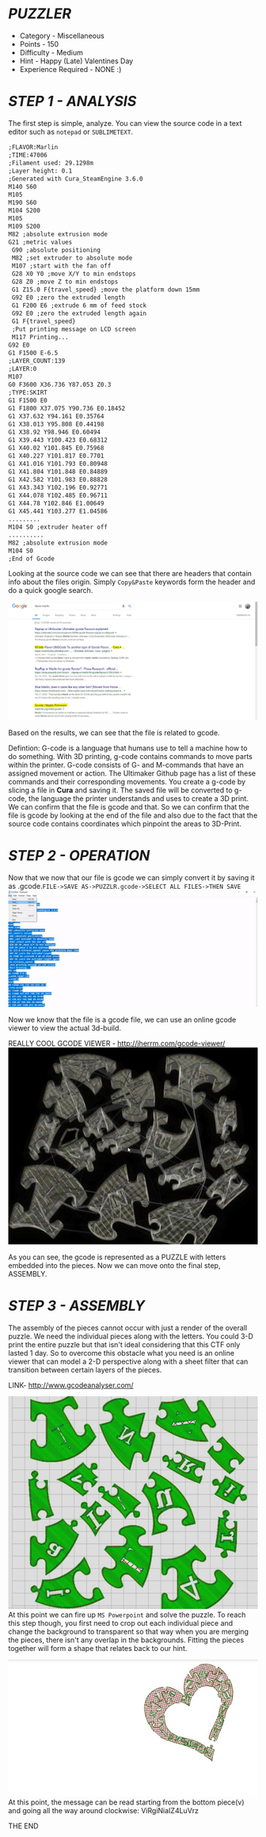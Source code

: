 ﻿# *PUZZLER* 

- Category - Miscellaneous
- Points -  150
- Difficulty - Medium
- Hint - Happy (Late) Valentines Day 
- Experience Required - NONE :)

# *STEP 1 -  ANALYSIS*
The first step is simple, analyze. You can view the source code in a text editor such as `notepad` or `SUBLIMETEXT`.
```
;FLAVOR:Marlin
;TIME:47006
;Filament used: 29.1298m
;Layer height: 0.1
;Generated with Cura_SteamEngine 3.6.0
M140 S60
M105
M190 S60
M104 S200
M105
M109 S200
M82 ;absolute extrusion mode
G21 ;metric values
 G90 ;absolute positioning
 M82 ;set extruder to absolute mode
 M107 ;start with the fan off
 G28 X0 Y0 ;move X/Y to min endstops
 G28 Z0 ;move Z to min endstops
 G1 Z15.0 F{travel_speed} ;move the platform down 15mm
 G92 E0 ;zero the extruded length
 G1 F200 E6 ;extrude 6 mm of feed stock
 G92 E0 ;zero the extruded length again
 G1 F{travel_speed} 
 ;Put printing message on LCD screen
 M117 Printing...
G92 E0
G1 F1500 E-6.5
;LAYER_COUNT:139
;LAYER:0
M107
G0 F3600 X36.736 Y87.053 Z0.3
;TYPE:SKIRT
G1 F1500 E0
G1 F1800 X37.075 Y90.736 E0.18452
G1 X37.632 Y94.161 E0.35764
G1 X38.013 Y95.808 E0.44198
G1 X38.92 Y98.946 E0.60494
G1 X39.443 Y100.423 E0.68312
G1 X40.02 Y101.845 E0.75968
G1 X40.227 Y101.817 E0.7701
G1 X41.016 Y101.793 E0.80948
G1 X41.804 Y101.848 E0.84889
G1 X42.582 Y101.983 E0.88828
G1 X43.343 Y102.196 E0.92771
G1 X44.078 Y102.485 E0.96711
G1 X44.78 Y102.846 E1.00649
G1 X45.441 Y103.277 E1.04586
.........
M104 S0 ;extruder heater off 
..........
M82 ;absolute extrusion mode
M104 S0
;End of Gcode
```
Looking at the source code we can see that there are headers that contain info about the files origin. Simply `Copy&Paste` keywords form the header and do a quick google search.

![]()![IMAGE](web.JPG)

Based on the results, we can see that the file is related to gcode.

Defintion: G-code is a language that humans use to tell a machine how to do something. With 3D printing, g-code contains commands to move parts within the printer. G-code consists of G- and M-commands that have an assigned movement or action. The Ultimaker Github page has a list of these commands and their corresponding movements. You create a g-code by slicing a file in **Cura** and saving it. The saved file will be converted to g-code, the language the printer understands and uses to create a 3D print. We can confirm that the file is gcode and that. 
So we can confirm that the file is gcode by looking at the end of the file and also due to the fact that the source code contains coordinates which pinpoint the areas to 3D-Print. 

# *STEP 2 -  OPERATION*
Now that we now that our file is gcode we can simply convert it by saving it as .gcode.`FILE->SAVE AS->PUZZLR.gcode->SELECT ALL FILES->THEN SAVE`
![gif](jif.gif)

Now we know that the file is a gcode file, we can use an online gcode viewer to view the actual 3d-build.

 REALLY COOL GCODE VIEWER - http://jherrm.com/gcode-viewer/
![](Capture.JPG)
  
   As you can see, the gcode is represented as a PUZZLE with letters embedded into the pieces. Now we can move onto the final step, ASSEMBLY.
  # *STEP 3 -  ASSEMBLY*
   The assembly of the pieces cannot occur with just a render of the overall puzzle. We need the individual pieces along with the letters. You could 3-D print the entire puzzle but that isn't ideal considering that this CTF only lasted 1 day. So to overcome this obstacle what you need is an online viewer that can model a 2-D perspective along with a sheet filter that can transition between certain layers of the pieces.
   
   LINK- http://www.gcodeanalyser.com/
   
   ![](heart1.JPG)
   At this point we can fire up `MS Powerpoint` and solve the puzzle. To reach this step though, you first need to crop out each individual piece and change the background to transparent so that way when you are merging the pieces, there isn't any overlap in the backgrounds. Fitting the pieces together will form a shape that relates back to our hint.
   
   ![](heart2.JPG)
   At this point, the message can be read starting from the bottom piece(v) and going all the way around clockwise: ViRgiNiaIZ4LuVrz
   
   THE END









